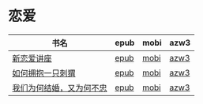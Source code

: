 # 恋爱

| 书名 | epub | mobi | azw3 |
| --- | --- | --- | --- |
| [新恋爱讲座](http://ct.dalanmei.com/f/31084289-771241204-edb32a) | [epub](http://ct.dalanmei.com/f/31084289-771241204-edb32a) | [mobi](http://ct.dalanmei.com/f/31084289-771229640-588660) | [azw3](http://ct.dalanmei.com/f/31084289-771233306-67d184) |
| [如何拥抱一只刺猬](http://ct.dalanmei.com/f/31084289-771246346-5d46fa) | [epub](http://ct.dalanmei.com/f/31084289-771246346-5d46fa) | [mobi](http://ct.dalanmei.com/f/31084289-771230837-31f5c9) | [azw3](http://ct.dalanmei.com/f/31084289-771236087-e6e566) |
| [我们为何结婚，又为何不忠](http://ct.dalanmei.com/f/31084289-570314897-b7e19f) | [epub](http://ct.dalanmei.com/f/31084289-570314897-b7e19f) | [mobi](http://ct.dalanmei.com/f/31084289-570162587-08b125) | [azw3](http://ct.dalanmei.com/f/31084289-570546885-9f430d) |
